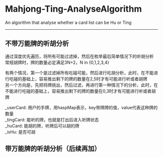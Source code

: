 # Mahjong-Ting-AnalyseAlgorithm
An algorithm that analyse whether a card list can be Hu or Ting

***
## 不带万能牌的听胡分析
通过深度优先遍历，将所有可能过滤掉，然后在枚举最后简单情况下的听胡分析  
常规胡牌时，牌的数量必定满足3N+2，N in {0,1,2,3,4}  

有两个情况，第一个是过滤掉所有吃碰可能，然后进行吃胡分析，此时，在不能进行吃碰的基础上，容易推出剩下的牌的数量在2,5时才有可能进行听或者胡牌  
另一个方向是，先把将牌挑出，然后过滤，再进行第一种情况下的分析，此时，在不能进行吃碰的基础上，容易推出剩下的牌的数量在0,3时才有可能进行听或者胡牌  

_userCard: 用户的手牌，用haspMap表示，key带牌牌的值，value代表这种牌的数量  
_tingCard: 能听的牌，也就是打出后进入听牌状态  
_huCard: 能胡的牌，听牌后可以胡的牌  
_isHu: 是否可胡  



## 带万能牌的听胡分析（后续再加）
